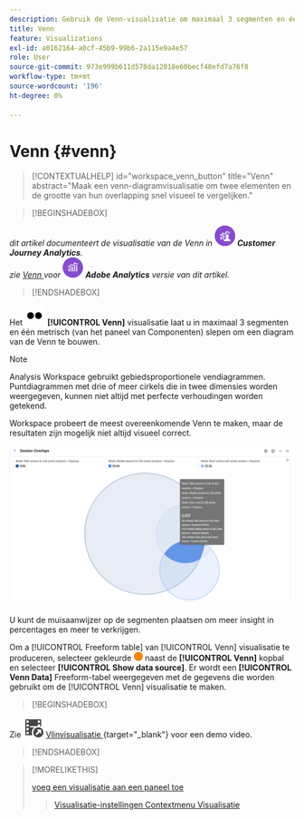 ```yaml
---
description: Gebruik de Venn-visualisatie om maximaal 3 segmenten en één metrisch te slepen om een Venn-diagram te maken.
title: Venn
feature: Visualizations
exl-id: a0162164-a0cf-45b9-99b6-2a115e9a4e57
role: User
source-git-commit: 973e999b611d578da12018e60becf48efd7a76f8
workflow-type: tm+mt
source-wordcount: '196'
ht-degree: 0%

---
```


# Venn {#venn}

<!-- markdownlint-disable MD034 -->

>[!CONTEXTUALHELP]
>id="workspace_venn_button"
>title="Venn"
>abstract="Maak een venn-diagramvisualisatie om twee elementen en de grootte van hun overlapping snel visueel te vergelijken."

<!-- markdownlint-enable MD034 -->


>[!BEGINSHADEBOX]

_dit artikel documenteert de visualisatie van de Venn in_ ![ CustomerJourneyAnalytics ](/help/assets/icons/CustomerJourneyAnalytics.svg) _**Customer Journey Analytics**._<br/>_zie [ Venn ](https://experienceleague.adobe.com/en/docs/analytics/analyze/analysis-workspace/visualizations/venn) voor_ ![ AdobeAnalytics ](/help/assets/icons/AdobeAnalytics.svg) _**Adobe Analytics** versie van dit artikel._

>[!ENDSHADEBOX]


Het ![ Type ](/help/assets/icons/TwoDots.svg) **[!UICONTROL Venn]** visualisatie laat u in maximaal 3 segmenten en één metrisch (van het paneel van Componenten) slepen om een diagram van de Venn te bouwen.

>[!NOTE]
>
>Analysis Workspace gebruikt gebiedsproportionele vendiagrammen. Puntdiagrammen met drie of meer cirkels die in twee dimensies worden weergegeven, kunnen niet altijd met perfecte verhoudingen worden getekend.
> 
>Workspace probeert de meest overeenkomende Venn te maken, maar de resultaten zijn mogelijk niet altijd visueel correct.

![ Vlinvisualisatie die drie segmenten omvat.](assets/venn.png)

U kunt de muisaanwijzer op de segmenten plaatsen om meer insight in percentages en meer te verkrijgen.

Om a [!UICONTROL Freeform table] van [!UICONTROL Venn] visualisatie te produceren, selecteer gekleurde ![ StatusOrange ](/help/assets/icons/StatusOrange.svg) naast de **[!UICONTROL Venn]** kopbal en selecteer **[!UICONTROL Show data source]**. Er wordt een **[!UICONTROL Venn Data]** Freeform-tabel weergegeven met de gegevens die worden gebruikt om de [!UICONTROL Venn] visualisatie te maken.

<!--
To normalize the Venn diagram (take the size out of it), go select ![Setting](/help/assets/icons/Setting.svg) and select **[!UICONTROL Normalization]**.

![Visualization Settings option for Visualization type: Venn diagram.](assets/normalization.png)

-->


>[!BEGINSHADEBOX]

Zie ![ VideoCheckedOut ](/help/assets/icons/VideoCheckedOut.svg) [ Vlinvisualisatie ](https://video.tv.adobe.com/v/335798/?quality=12&learn=on){target="_blank"} voor een demo video.

>[!ENDSHADEBOX]


>[!MORELIKETHIS]
>
>[ voeg een visualisatie aan een paneel toe ](/help/analysis-workspace/visualizations/freeform-analysis-visualizations.md#add-visualizations-to-a-panel)
>>[Visualisatie-instellingen ](/help/analysis-workspace/visualizations/freeform-analysis-visualizations.md#settings)
>>[Contextmenu Visualisatie ](/help/analysis-workspace/visualizations/freeform-analysis-visualizations.md#context-menu)
>

